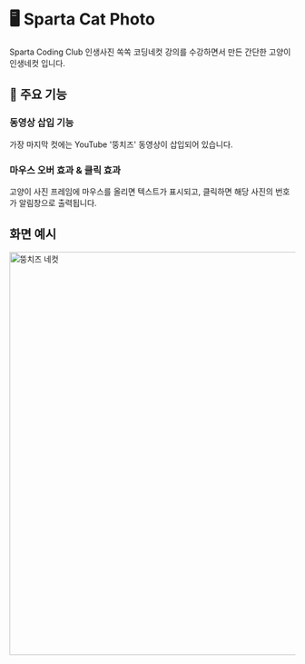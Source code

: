 # 🖥️ Sparta Cat Photo
Sparta Coding Club 인생사진 쏙쏙 코딩네컷 강의를 수강하면서 만든 간단한 고양이 인생네컷 입니다.

## 🔎 주요 기능

### 동영상 삽입 기능
가장 마지막 컷에는 YouTube '뚱치즈' 동영상이 삽입되어 있습니다. 

### 마우스 오버 효과 & 클릭 효과
고양이 사진 프레임에 마우스를 올리면 텍스트가 표시되고, 클릭하면 해당 사진의 번호가 알림창으로 출력됩니다.

## 화면 예시
<img width="710" alt="뚱치즈 네컷" src="https://github.com/yerin723/Sparta_CatPhoto/assets/121655418/b912631e-11f3-4799-a75e-37e0b9384560">
